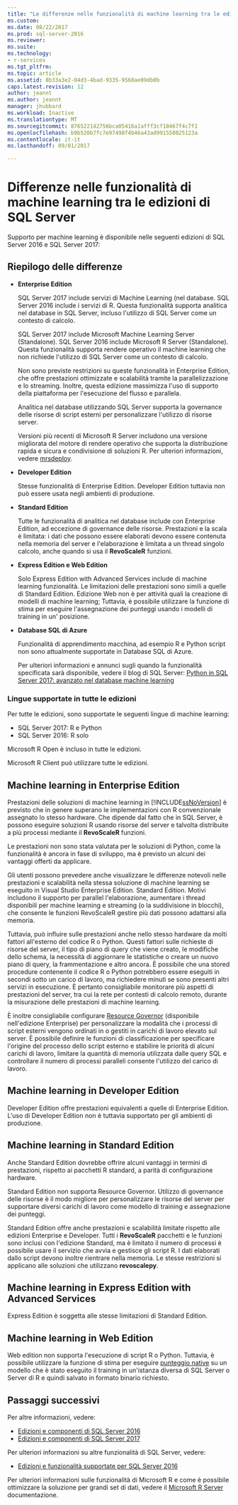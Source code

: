 ```yaml
---
title: "Le differenze nelle funzionalità di machine learning tra le edizioni di SQL Server | Documenti Microsoft"
ms.custom: 
ms.date: 08/22/2017
ms.prod: sql-server-2016
ms.reviewer: 
ms.suite: 
ms.technology:
- r-services
ms.tgt_pltfrm: 
ms.topic: article
ms.assetid: 8b33a3e2-04d3-4bad-9335-9568ae09db0b
caps.latest.revision: 12
author: jeannt
ms.author: jeannt
manager: jhubbard
ms.workload: Inactive
ms.translationtype: MT
ms.sourcegitcommit: 876522142756bca05416a1afff3cf10467f4c7f1
ms.openlocfilehash: b9b520b7fc7e97498f4b46a43ad991558025123a
ms.contentlocale: it-it
ms.lasthandoff: 09/01/2017

---
```


# <a name="differences-in-machine-learning-features-between-editions-of-sql-server"></a>Differenze nelle funzionalità di machine learning tra le edizioni di SQL Server
 
 Supporto per machine learning è disponibile nelle seguenti edizioni di SQL Server 2016 e SQL Server 2017:

## <a name="summary-of-differences"></a>Riepilogo delle differenze

-   **Enterprise Edition**
    
     SQL Server 2017 include servizi di Machine Learning (nel database. SQL Server 2016 include i servizi di R. Questa funzionalità supporta analitica nel database in SQL Server, incluso l'utilizzo di SQL Server come un contesto di calcolo.
     
     SQL Server 2017 include Microsoft Machine Learning Server (Standalone). SQL Server 2016 include Microsoft R Server (Standalone). Questa funzionalità supporta rendere operativo il machine learning che non richiede l'utilizzo di SQL Server come un contesto di calcolo.

     Non sono previste restrizioni su queste funzionalità in Enterprise Edition, che offre prestazioni ottimizzate e scalabilità tramite la parallelizzazione e lo streaming. Inoltre, questa edizione massimizza l'uso di supporto della piattaforma per l'esecuzione del flusso e parallela.
     
     Analitica nel database utilizzando SQL Server supporta la governance delle risorse di script esterni per personalizzare l'utilizzo di risorse server.
     
     Versioni più recenti di Microsoft R Server includono una versione migliorata del motore di rendere operativo che supporta la distribuzione rapida e sicura e condivisione di soluzioni R. Per ulteriori informazioni, vedere [mrsdeploy](https://docs.microsoft.com/r-server/r-reference/mrsdeploy/mrsdeploy-package).

-   **Developer Edition**

     Stesse funzionalità di Enterprise Edition. Developer Edition tuttavia non può essere usata negli ambienti di produzione.  
  
-   **Standard Edition**

     Tutte le funzionalità di analitica nel database include con Enterprise Edition, ad eccezione di governance delle risorse. Prestazioni e la scala è limitata: i dati che possono essere elaborati devono essere contenuta nella memoria del server e l'elaborazione è limitata a un thread singolo calcolo, anche quando si usa il **RevoScaleR** funzioni.
  
-   **Express Edition e Web Edition**
  
     Solo Express Edition with Advanced Services include di machine learning funzionalità. Le limitazioni delle prestazioni sono simili a quelle di Standard Edition. Edizione Web non è per attività quali la creazione di modelli di machine learning; Tuttavia, è possibile utilizzare la funzione di stima per eseguire l'assegnazione dei punteggi usando i modelli di training in un' posizione.

-   **Database SQL di Azure**
  
     Funzionalità di apprendimento macchina, ad esempio R e Python script non sono attualmente supportate in Database SQL di Azure.
     
     Per ulteriori informazioni e annunci sugli quando la funzionalità specificata sarà disponibile, vedere il blog di SQL Server: [Python in SQL Server 2017: avanzato nel database machine learning](https://blogs.technet.microsoft.com/dataplatforminsider/2017/04/19/python-in-sql-server-2017-enhanced-in-database-machine-learning/)


### <a name="languages-supported-in-all-editions"></a>Lingue supportate in tutte le edizioni

Per tutte le edizioni, sono supportate le seguenti lingue di machine learning:

+ SQL Server 2017: R e Python
+ SQL Server 2016: R solo

Microsoft R Open è incluso in tutte le edizioni.

Microsoft R Client può utilizzare tutte le edizioni.

## <a name="machine-learning-in-enterprise-edition"></a>Machine learning in Enterprise Edition

Prestazioni delle soluzioni di machine learning in [!INCLUDE[ssNoVersion](../../includes/ssnoversion-md.md)] è previsto che in genere superano le implementazioni con R convenzionale assegnato lo stesso hardware. Che dipende dal fatto che in SQL Server, è possono eseguire soluzioni R usando risorse del server e talvolta distribuite a più processi mediante il **RevoScaleR** funzioni. 

Le prestazioni non sono stata valutata per le soluzioni di Python, come la funzionalità è ancora in fase di sviluppo, ma è previsto un alcuni dei vantaggi offerti da applicare.

Gli utenti possono prevedere anche visualizzare le differenze notevoli nelle prestazioni e scalabilità nella stessa soluzione di machine learning se eseguito in Visual Studio Enterprise Edition. Standard Edition. Motivi includono il supporto per parallel l'elaborazione, aumentare i thread disponibili per machine learning e streaming (o la suddivisione in blocchi), che consente le funzioni RevoScaleR gestire più dati possono adattarsi alla memoria. 

Tuttavia, può influire sulle prestazioni anche nello stesso hardware da molti fattori all'esterno del codice R o Python. Questi fattori sulle richieste di risorse del server, il tipo di piano di query che viene creato, le modifiche dello schema, la necessità di aggiornare le statistiche o creare un nuovo piano di query, la frammentazione e altro ancora. È possibile che una stored procedure contenente il codice R o Python potrebbero essere eseguiti in secondi sotto un carico di lavoro, ma richiedere minuti se sono presenti altri servizi in esecuzione.  È pertanto consigliabile monitorare più aspetti di prestazioni del server, tra cui la rete per contesti di calcolo remoto, durante la misurazione delle prestazioni di machine learning.

È inoltre consigliabile configurare [Resource Governor](../../relational-databases/resource-governor/resource-governor.md) (disponibile nell'edizione Enterprise) per personalizzare la modalità che i processi di script esterni vengono ordinati in o gestiti in carichi di lavoro elevato sul server. È possibile definire le funzioni di classificazione per specificare l'origine del processo dello script esterno e stabilire le priorità di alcuni carichi di lavoro, limitare la quantità di memoria utilizzata dalle query SQL e controllare il numero di processi paralleli consente l'utilizzo del carico di lavoro.

## <a name="machine-learning-in-developer-edition"></a>Machine learning in Developer Edition

Developer Edition offre prestazioni equivalenti a quelle di Enterprise Edition. L'uso di Developer Edition non è tuttavia supportato per gli ambienti di produzione.

## <a name="machine-learning-in-standard-edition"></a>Machine learning in Standard Edition

Anche Standard Edition dovrebbe offrire alcuni vantaggi in termini di prestazioni, rispetto ai pacchetti R standard, a parità di configurazione hardware.

Standard Edition non supporta Resource Governor. Utilizzo di governance delle risorse è il modo migliore per personalizzare le risorse del server per supportare diversi carichi di lavoro come modello di training e assegnazione dei punteggi.

Standard Edition offre anche prestazioni e scalabilità limitate rispetto alle edizioni Enterprise e Developer. Tutti i **RevoScaleR** pacchetti e le funzioni sono inclusi con l'edizione Standard, ma è limitato il numero di processi è possibile usare il servizio che avvia e gestisce gli script R. I dati elaborati dallo script devono inoltre rientrare nella memoria.  Le stesse restrizioni si applicano alle soluzioni che utilizzano **revoscalepy**.

## <a name="machine-learning-in-express-edition-with-advanced-services"></a>Machine learning in Express Edition with Advanced Services

Express Edition è soggetta alle stesse limitazioni di Standard Edition.

## <a name="machine-learning-in-web-edition"></a>Machine learning in Web Edition

Web edition non supporta l'esecuzione di script R o Python. Tuttavia, è possibile utilizzare la funzione di stima per eseguire [punteggio native](../sql-native-scoring.md) su un modello che è stato eseguito il training in un'istanza diversa di SQL Server o Server di R e quindi salvato in formato binario richiesto.

## <a name="next-steps"></a>Passaggi successivi

Per altre informazioni, vedere:

+ [Edizioni e componenti di SQL Server 2016](../../sql-server/editions-and-components-of-sql-server-2016.md)
+ [Edizioni e componenti di SQL Server 2017](../../sql-server/editions-and-components-of-sql-server-2017.md)

Per ulteriori informazioni su altre funzionalità di SQL Server, vedere:

+ [Edizioni e funzionalità supportate per SQL Server 2016](../../sql-server/editions-and-supported-features-for-sql-server-2016.md) 

Per ulteriori informazioni sulle funzionalità di Microsoft R e come è possibile ottimizzare la soluzione per grandi set di dati, vedere il [Microsoft R Server](https://docs.microsoft.com/r-server/r/tutorial-large-data-tips) documentazione.

